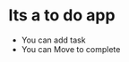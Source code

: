 <h1>Its a to do app</h1>
<ul>
  <li>You can add task</li>
  <li>You can Move to complete</li>
  
</ul>
